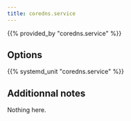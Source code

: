 ```yaml
---
title: coredns.service
---
```


{{% provided_by "coredns.service" %}}

## Options

{{% systemd_unit "coredns.service" %}}

## Additionnal notes

Nothing here.
